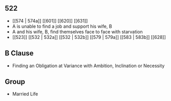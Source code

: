 ## 522
- [[574 | 574a]] [[601]] [[620]] [[631]] 
- A is unable to find a job and support his wife, B
- A and his wife, B, find themselves face to face with starvation
- [[523]] [[532 | 532a]] [[532 | 532b]] [[579 | 579a]] [[583 | 583b]] [[628]] 

## B Clause
- Finding an Obligation at Variance with Ambition, Inclination or Necessity

## Group
- Married Life


